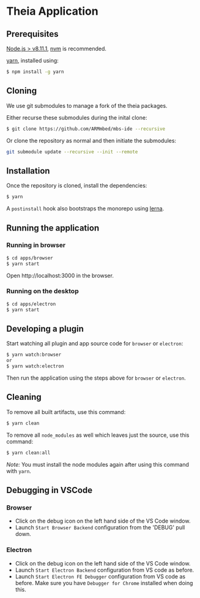 # Theia Application

## Prerequisites

[Node.js > v8.11.1](https://nodejs.org), [nvm](https://github.com/creationix/nvm) is recommended.

[yarn](https://yarnpkg.com), installed using:

```bash
$ npm install -g yarn
```

## Cloning

We use git submodules to manage a fork of the theia packages.

Either recurse these submodules during the inital clone:

```bash
$ git clone https://github.com/ARMmbed/mbs-ide --recursive
```

Or clone the repository as normal and then initiate the submodules:

```bash
git submodule update --recursive --init --remote
```

## Installation

Once the repository is cloned, install the dependencies:

```bash
$ yarn
```

A `postinstall` hook also bootstraps the monorepo using [lerna](https://github.com/lerna/lerna).

## Running the application

### Running in browser

```bash
$ cd apps/browser
$ yarn start
```

Open http://localhost:3000 in the browser.

### Running on the desktop

```bash
$ cd apps/electron
$ yarn start
```

## Developing a plugin

Start watching all plugin and app source code for `browser` or `electron`:

```bash
$ yarn watch:browser
or
$ yarn watch:electron
```

Then run the application using the steps above for `browser` or `electron`.

##  Cleaning

To remove all built artifacts, use this command:

```bash
$ yarn clean
```

To remove all `node_modules` as well which leaves just the source, use this command:

```bash
$ yarn clean:all
```

_Note:_ You must install the node modules again after using this command with `yarn`.

## Debugging in VSCode

### Browser

* Click on the debug icon on the left hand side of the VS Code window. 
* Launch `Start Browser Backend` configuration from the 'DEBUG' pull down.

### Electron

* Click on the debug icon on the left hand side of the VS Code window. 
* Launch `Start Electron Backend` configuration from VS code as before.
* Launch `Start Electron FE Debugger` configuration from VS code as before. Make sure you have `Debugger for Chrome` installed when doing this.
